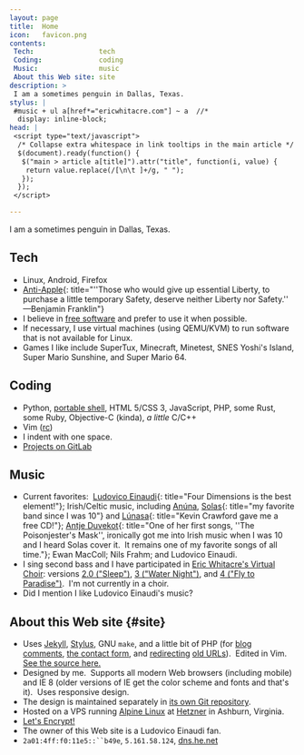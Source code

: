 ```yaml
---
layout: page
title:  Home
icon:   favicon.png
contents:
 Tech:                tech
 Coding:              coding
 Music:               music
 About this Web site: site
description: >
 I am a sometimes penguin in Dallas, Texas.
stylus: |
 #music + ul a[href*="ericwhitacre.com"] ~ a  //*
  display: inline-block;
head: |
 <script type="text/javascript">
  /* Collapse extra whitespace in link tooltips in the main article */
  $(document).ready(function() {
   $("main > article a[title]").attr("title", function(i, value) {
    return value.replace(/[\n\t ]+/g, " ");
   });
  });
 </script>

---
```


I am a sometimes penguin in Dallas, Texas.


## Tech

* Linux, Android, Firefox
* [Anti-Apple](https://en.wikipedia.org/wiki/Criticism_of_Apple){:
   title="''Those who would give up essential Liberty, to purchase a little
          temporary Safety, deserve neither Liberty nor Safety.''
                                                    —Benjamin Franklin"}
* I believe in [free software](https://en.wikipedia.org/wiki/Free_software)
  and prefer to use it when possible.
* If necessary, I use virtual machines (using QEMU/KVM) to run software that
  is not available for Linux.
* Games I like include SuperTux, Minecraft, Minetest, SNES Yoshi's Island,
  Super Mario Sunshine, and Super Mario 64.


## Coding

* Python, [portable shell][], HTML 5/CSS 3, JavaScript, PHP, some Rust,
  some Ruby, Objective-C (kinda), *a little* C/C++
* Vim ([rc](https://s.zeid.me/vimrc))
* I indent with one space.
* [Projects on GitLab](https://code.s.zeid.me/)

[portable shell]: https://www.gnu.org/software/autoconf/manual/html_node/Portable-Shell.html


## Music

* Current favorites: 
  [Ludovico Einaudi][]{: title="Four Dimensions is the best element!"};
  Irish/Celtic music, including
  [Anúna][],
  [Solas][]{: title="my favorite band since I was 10"}
  and [Lúnasa][]{: title="Kevin Crawford gave me a free CD!"};
  [Antje Duvekot][Antje]{:
   title="One of her first songs, ''The Poisonjester's Mask'', ironically got me
          into Irish music when I was 10 and I heard Solas cover it.  It remains
          one of my favorite songs of all time."};
  Ewan MacColl; Nils Frahm; and Ludovico Einaudi.
* I sing second bass and I have participated in [Eric Whitacre's Virtual Choir][EWVC]:
  versions [2.0 ("Sleep")][VC2], [3 ("Water Night")][VC3], and
  [4 ("Fly to Paradise")][VC4].  I'm not currently in a choir.
* Did I mention I like Ludovico Einaudi's music?

[Ludovico Einaudi]: https://www.youtube.com/watch?v=caxZFKKcyGU "Four Dimensions"
[Anúna]:            https://www.anuna.ie/
[Solas]:            https://en.wikipedia.org/wiki/Solas_(group)
[Lúnasa]:           https://www.lunasamusic.com/
[Antje]:            https://antjeduvekot.com/
[EWVC]:             https://ericwhitacre.com/the-virtual-choir
[VC2]:              https://www.youtube.com/watch?v=6WhWDCw3Mng
[VC3]:              https://www.youtube.com/watch?v=V3rRaL-Czxw
[VC4]:              https://www.youtube.com/watch?v=Y8oDnUga0JU


## About this Web site {#site}

* Uses [Jekyll](https://github.com/jekyll/jekyll),
  [Stylus](https://learnboost.github.io/stylus/),
  GNU `make`, and a little bit of PHP (for
  [blog comments](https://code.s.zeid.me/freecomment),
  [the contact form](https://code.s.zeid.me/site/src/main/contact/), and
  [redirecting](https://code.s.zeid.me/site-design/src/main/static/redirect.php)
  [old URLs](https://code.s.zeid.me/site/src/main/_redirects)).  Edited in Vim. 
  [See the source here.](https://code.s.zeid.me/site/src)
* Designed by me.  Supports all modern Web browsers (including mobile) and
  IE 8 (older versions of IE get the color scheme and fonts and that's it). 
  Uses responsive design.
* The design is maintained separately in
  [its own Git repository](https://code.s.zeid.me/site-design).
* Hosted on a VPS running [Alpine Linux](https://alpinelinux.org/) at
  [Hetzner](https://www.hetzner.com/cloud) in Ashburn, Virginia.
* [Let's Encrypt!](https://letsencrypt.org/)
* The owner of this Web site is a Ludovico Einaudi fan.
* `2a01:4ff:f0:11e5::``b49e`, `5.161.58.124`, [dns.he.net](https://dns.he.net/)
